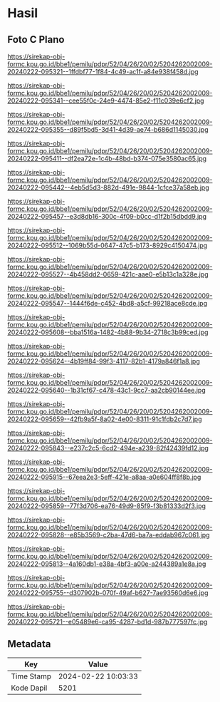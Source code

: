 # Hasil

## Foto C Plano

https://sirekap-obj-formc.kpu.go.id/bbe1/pemilu/pdpr/52/04/26/20/02/5204262002009-20240222-095321--1ffdbf77-1f84-4c49-ac1f-a84e938f458d.jpg

https://sirekap-obj-formc.kpu.go.id/bbe1/pemilu/pdpr/52/04/26/20/02/5204262002009-20240222-095341--cee55f0c-24e9-4474-85e2-f11c039e6cf2.jpg

https://sirekap-obj-formc.kpu.go.id/bbe1/pemilu/pdpr/52/04/26/20/02/5204262002009-20240222-095355--d89f5bd5-3d41-4d39-ae74-b686d1145030.jpg

https://sirekap-obj-formc.kpu.go.id/bbe1/pemilu/pdpr/52/04/26/20/02/5204262002009-20240222-095411--df2ea72e-1c4b-48bd-b374-075e3580ac65.jpg

https://sirekap-obj-formc.kpu.go.id/bbe1/pemilu/pdpr/52/04/26/20/02/5204262002009-20240222-095442--4eb5d5d3-882d-491e-9844-1cfce37a58eb.jpg

https://sirekap-obj-formc.kpu.go.id/bbe1/pemilu/pdpr/52/04/26/20/02/5204262002009-20240222-095457--e3d8db16-300c-4f09-b0cc-d1f2b15dbdd9.jpg

https://sirekap-obj-formc.kpu.go.id/bbe1/pemilu/pdpr/52/04/26/20/02/5204262002009-20240222-095512--1069b55d-0647-47c5-b173-8929c4150474.jpg

https://sirekap-obj-formc.kpu.go.id/bbe1/pemilu/pdpr/52/04/26/20/02/5204262002009-20240222-095527--4b458dd2-0659-421c-aae0-e5b13c1a328e.jpg

https://sirekap-obj-formc.kpu.go.id/bbe1/pemilu/pdpr/52/04/26/20/02/5204262002009-20240222-095547--1444f6de-c452-4bd8-a5cf-99218ace8cde.jpg

https://sirekap-obj-formc.kpu.go.id/bbe1/pemilu/pdpr/52/04/26/20/02/5204262002009-20240222-095608--bba1516a-1482-4b88-9b34-2718c3b99ced.jpg

https://sirekap-obj-formc.kpu.go.id/bbe1/pemilu/pdpr/52/04/26/20/02/5204262002009-20240222-095624--4b19ff84-99f3-4117-82b1-4179a846f1a8.jpg

https://sirekap-obj-formc.kpu.go.id/bbe1/pemilu/pdpr/52/04/26/20/02/5204262002009-20240222-095640--1b31cf67-c478-43c1-9cc7-aa2cb90144ee.jpg

https://sirekap-obj-formc.kpu.go.id/bbe1/pemilu/pdpr/52/04/26/20/02/5204262002009-20240222-095659--42fb9a5f-8a02-4e00-8311-91c1fdb2c7d7.jpg

https://sirekap-obj-formc.kpu.go.id/bbe1/pemilu/pdpr/52/04/26/20/02/5204262002009-20240222-095843--e237c2c5-6cd2-494e-a239-82f42439fd12.jpg

https://sirekap-obj-formc.kpu.go.id/bbe1/pemilu/pdpr/52/04/26/20/02/5204262002009-20240222-095915--67eea2e3-5eff-421e-a8aa-a0e604ff8f8b.jpg

https://sirekap-obj-formc.kpu.go.id/bbe1/pemilu/pdpr/52/04/26/20/02/5204262002009-20240222-095859--77f3d706-ea76-49d9-85f9-f3b81333d2f3.jpg

https://sirekap-obj-formc.kpu.go.id/bbe1/pemilu/pdpr/52/04/26/20/02/5204262002009-20240222-095828--e85b3569-c2ba-47d6-ba7a-eddab967c061.jpg

https://sirekap-obj-formc.kpu.go.id/bbe1/pemilu/pdpr/52/04/26/20/02/5204262002009-20240222-095813--4a160db1-e38a-4bf3-a00e-a244389a1e8a.jpg

https://sirekap-obj-formc.kpu.go.id/bbe1/pemilu/pdpr/52/04/26/20/02/5204262002009-20240222-095755--d307902b-070f-49af-b627-7ae93560d6e6.jpg

https://sirekap-obj-formc.kpu.go.id/bbe1/pemilu/pdpr/52/04/26/20/02/5204262002009-20240222-095721--e05489e6-ca95-4287-bd1d-987b777597fc.jpg


## Metadata

| Key        | Value               |
| ---------- | ------------------- |
| Time Stamp | 2024-02-22 10:03:33 |
| Kode Dapil | 5201                |



